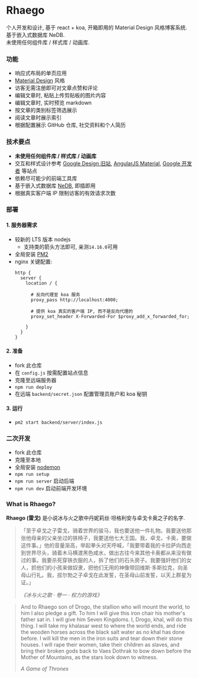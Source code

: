 # Rhaego

个人开发和设计, 基于 react + koa, 开箱即用的 Material Design 风格博客系统.  
基于嵌入式数据库 NeDB.  
未使用任何组件库 / 样式库 / 动画库.

### 功能

- 响应式布局的单页应用
- [Material Design](https://material.io/) 风格
- 访客无需注册即可对文章点赞和评论
- 编辑文章时, 粘贴上传剪贴板的图片内容
- 编辑文章时, 实时预览 markdown 
- 按文章的类别标签筛选展示
- 阅读文章时展示索引
- 根据配置展示 GitHub 仓库, 社交资料和个人简历

### 技术要点

- **未使用任何组件库 / 样式库 / 动画库**
- 交互和样式设计参考 [Google Design 旧站](https://web.archive.org/web/20170516175305/https://design.google.com), [AngularJS Material](https://material.angularjs.org/latest/), [Google 开发者](https://developer.chrome.com/) 等站点
- 依赖尽可能少的前端工具库
- 基于嵌入式数据库 [NeDB](https://github.com/louischatriot/nedb), 即插即用
- 根据真实客户端 IP 限制访客的有效请求次数

### 部署

#### 1. 服务器需求

- 较新的 LTS 版本 nodejs
  - 支持类的箭头方法即可, 亲测`14.16.0`可用
- 全局安装 [PM2](https://www.npmjs.com/package/pm2)
- nginx 关键配置:
  ```nginx
  http {
    server {
      location / {
  
        # 反向代理至 koa 服务
        proxy_pass http://localhost:4000;
   
        # 提供 koa 真实的客户端 IP, 而不是反向代理的
        proxy_set_header X-Forwarded-For $proxy_add_x_forwarded_for;
  
      }
    }
  }
  ```

#### 2. 准备

- fork 此仓库
- 在 `config.js` 按需配置站点信息
- 克隆至远端服务器
- `npm run deploy`
- 在远端 `backend/secret.json` 配置管理员账户和 koa 秘钥
  
#### 3. 运行

- `pm2 start backend/server/index.js`

### 二次开发

- fork 此仓库
- 克隆至本地
- 全局安装 [nodemon](https://www.npmjs.com/package/nodemon)
- `npm run setup`
- `npm run server` 启动后端
- `npm run dev` 启动前端开发环境

### What is Rhaego?

**Rhaego (雷戈)** 是小说冰与火之歌中丹妮莉丝·坦格利安与卓戈卡奥之子的名字.

> 「至于卓戈之子雷戈，骑着世界的骏马，我也要送他一件礼物。我要送他那张他母亲的父亲坐过的铁椅子，我要送他七大王国。我，卓戈，卡奥，要做这件事。」他的音量渐高，举起拳头对天呼喊，「我要带着我的卡拉萨向西走到世界尽头，骑着木马横渡黑色咸水，做出古往今来其他卡奥都从来没有做过的事。我要杀死穿铁衣服的人，拆了他们的石头房子。我要强奸他们的女人，抓他们的小孩来做奴隶，把他们无用的神像带回维斯·多斯拉克，向圣母山行礼。我，拔尔勃之子卓戈在此发誓，在圣母山前发誓，以天上群星为证。」  
> 
> _《冰与火之歌 · 卷一 · 权力的游戏》_

> And to Rhaego son of Drogo, the stallion who will mount the world, to him I also pledge a gift. To him I will give this iron chair his mother's father sat in. I will give him Seven Kingdoms. I, Drogo, khal, will do this thing. I will take my khalasar west to where the world ends, and ride the wooden horses across the black salt water as no khal has done before. I will kill the men in the iron suits and tear down their stone houses. I will rape their women, take their children as slaves, and bring their broken gods back to Vaes Dothrak to bow down before the Mother of Mountains, as the stars look down to witness.
> 
> _A Game of Thrones_
